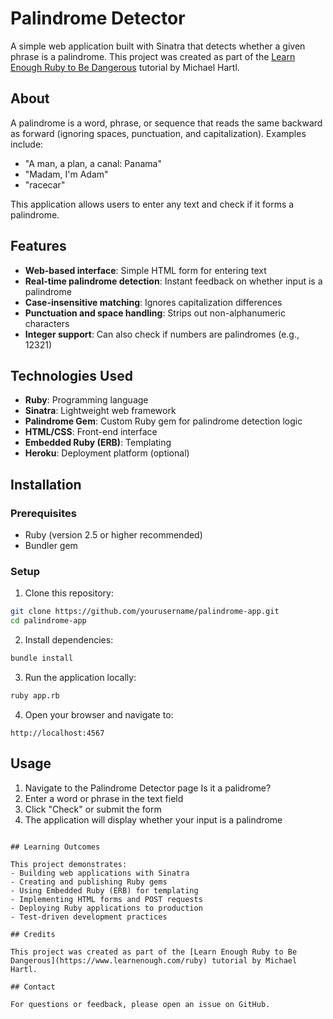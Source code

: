 # Palindrome Detector

A simple web application built with Sinatra that detects whether a given phrase is a palindrome. This project was created as part of the [Learn Enough Ruby to Be Dangerous](https://www.learnenough.com/ruby) tutorial by Michael Hartl.

## About

A palindrome is a word, phrase, or sequence that reads the same backward as forward (ignoring spaces, punctuation, and capitalization). Examples include:
- "A man, a plan, a canal: Panama"
- "Madam, I'm Adam"
- "racecar"

This application allows users to enter any text and check if it forms a palindrome.

## Features

- **Web-based interface**: Simple HTML form for entering text
- **Real-time palindrome detection**: Instant feedback on whether input is a palindrome
- **Case-insensitive matching**: Ignores capitalization differences
- **Punctuation and space handling**: Strips out non-alphanumeric characters
- **Integer support**: Can also check if numbers are palindromes (e.g., 12321)

## Technologies Used

- **Ruby**: Programming language
- **Sinatra**: Lightweight web framework
- **Palindrome Gem**: Custom Ruby gem for palindrome detection logic
- **HTML/CSS**: Front-end interface
- **Embedded Ruby (ERB)**: Templating
- **Heroku**: Deployment platform (optional)

## Installation

### Prerequisites

- Ruby (version 2.5 or higher recommended)
- Bundler gem

### Setup

1. Clone this repository:
```bash
git clone https://github.com/yourusername/palindrome-app.git
cd palindrome-app
```

2. Install dependencies:
```bash
bundle install
```

3. Run the application locally:
```bash
ruby app.rb
```

4. Open your browser and navigate to:
```
http://localhost:4567
```

## Usage

1. Navigate to the Palindrome Detector page Is it a palidrome?
2. Enter a word or phrase in the text field
3. Click "Check" or submit the form
4. The application will display whether your input is a palindrome
```

## Learning Outcomes

This project demonstrates:
- Building web applications with Sinatra
- Creating and publishing Ruby gems
- Using Embedded Ruby (ERB) for templating
- Implementing HTML forms and POST requests
- Deploying Ruby applications to production
- Test-driven development practices

## Credits

This project was created as part of the [Learn Enough Ruby to Be Dangerous](https://www.learnenough.com/ruby) tutorial by Michael Hartl.

## Contact

For questions or feedback, please open an issue on GitHub.
